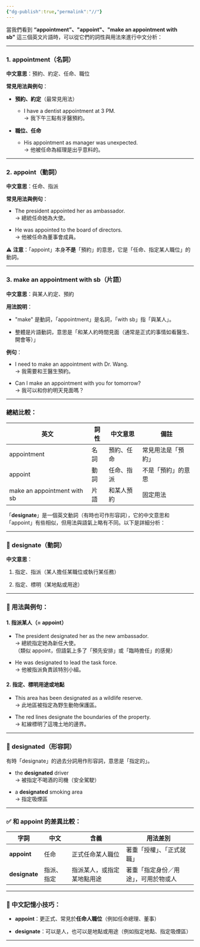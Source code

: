 ```yaml
---
{"dg-publish":true,"permalink":"//"}
---
```




當我們看到 **“appointment”、"appoint"、"make an appointment with sb"** 這三個英文片語時，可以從它們的詞性與用法來進行中文分析：

---

### 1. **appointment（名詞）**

**中文意思**：預約、約定、任命、職位

**常見用法與例句**：

- **預約、約定**（最常見用法）
    
    - I have a dentist appointment at 3 PM.  
        → 我下午三點有牙醫預約。
        
- **職位、任命**
    
    - His appointment as manager was unexpected.  
        → 他被任命為經理是出乎意料的。
        

---

### 2. **appoint（動詞）**

**中文意思**：任命、指派

**常見用法與例句**：

- The president appointed her as ambassador.  
    → 總統任命她為大使。
    
- He was appointed to the board of directors.  
    → 他被任命為董事會成員。
    

⚠️ **注意**：「appoint」本身**不是**「預約」的意思，它是「任命、指定某人職位」的動詞。

---

### 3. **make an appointment with sb（片語）**

**中文意思**：與某人約定、預約

**用法說明**：

- "make" 是動詞，「appointment」是名詞，「with sb」指「與某人」。
    
- 整體是片語動詞，意思是「和某人約時間見面（通常是正式的事情如看醫生、開會等）」
    

**例句**：

- I need to make an appointment with Dr. Wang.  
    → 我需要和王醫生預約。
    
- Can I make an appointment with you for tomorrow?  
    → 我可以和你約明天見面嗎？
    

---

### 總結比較：

|英文|詞性|中文意思|備註|
|---|---|---|---|
|appointment|名詞|預約、任命|常見用法是「預約」|
|appoint|動詞|任命、指派|不是「預約」的意思|
|make an appointment with sb|片語|和某人預約|固定用法|

「**designate**」是一個英文動詞（有時也可作形容詞），它的中文意思和「appoint」有些相似，但用法與語氣上略有不同。以下是詳細分析：

---

### 🔹 **designate（動詞）**

**中文意思**：

1. 指定、指派（某人擔任某職位或執行某任務）
    
2. 指定、標明（某地點或用途）
    

---

### 📘 用法與例句：

#### **1. 指派某人（= appoint）**

- The president designated her as the new ambassador.  
    → 總統指定她為新任大使。  
    （類似 appoint，但語氣上多了「預先安排」或「臨時擔任」的感覺）
    
- He was designated to lead the task force.  
    → 他被指派負責該特別小組。
    

#### **2. 指定、標明用途或地點**

- This area has been designated as a wildlife reserve.  
    → 此地區被指定為野生動物保護區。
    
- The red lines designate the boundaries of the property.  
    → 紅線標明了這塊土地的邊界。
    

---

### 🔹 **designated（形容詞）**

有時「designate」的過去分詞用作形容詞，意思是「指定的」。

- the **designated** driver  
    → 被指定不喝酒的司機（安全駕駛）
    
- a **designated** smoking area  
    → 指定吸煙區
    

---

### ✅ 和 appoint 的差異比較：

|字詞|中文|含義|用法差別|
|---|---|---|---|
|**appoint**|任命|正式任命某人職位|著重「授權」、「正式就職」|
|**designate**|指派、指定|指派某人，或指定某地點用途|著重「指定身份／用途」，可用於物或人|

---

### 🎯 中文記憶小技巧：

- **appoint**：更正式、常見於**任命人職位**（例如任命總理、董事）
    
- **designate**：可以是人，也可以是地點或用途（例如指定地點、指定吸煙區）
    

---

